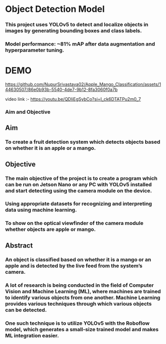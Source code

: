 # Object Detection Model 
### This project uses YOLOv5 to detect and localize objects in images by generating bounding boxes and class labels. 
### Model performance: ~81% mAP after data augmentation and hyperparameter tuning.





# DEMO

https://github.com/NupurSrivastava02/Apple_Mango_Classification/assets/144630507/86e0b93b-5540-4de7-9b12-8fa3060f0a7b

video link :- https://youtu.be/QDliEgSybCo?si=I_ck6DTATPu2m0_7


### Aim and Objective
## Aim
### To create a fruit detection system which detects objects based on whether it is an apple or a mango.
## Objective
### The main objective of the project is to create a program which can be run on Jetson Nano or any PC with YOLOv5 installed and start detecting using the camera module on the device.
### Using appropriate datasets for recognizing and interpreting data using machine learning.
### To show on the optical viewfinder of the camera module whether objects are apple or mango.
## Abstract
### An object is classified based on whether it is a mango or an apple and is detected by the live feed from the system’s camera.
### A lot of research is being conducted in the field of Computer Vision and Machine Learning (ML), where machines are trained to identify various objects from one another. Machine Learning provides various techniques through which various objects can be detected.
### One such technique is to utilize YOLOv5 with the Roboflow model, which generates a small-size trained model and makes ML integration easier.
